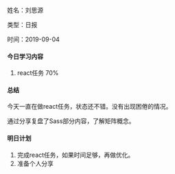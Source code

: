 

姓名：刘思源

类型：日报

时间：2019-09-04

#### **今日学习内容**

1. react任务 70%

#### **总结**

今天一直在做react任务，状态还不错。没有出现困倦的情况。

通过分享复盘了Sass部分内容，了解矩阵概念。

#### **明日计划**

1. 完成react任务，如果时间足够，再做优化。
2. 准备个人分享

